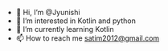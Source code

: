 - 👋 Hi, I’m @Jyunishi
- 👀 I’m interested in Kotlin and python
- 🌱 I’m currently learning Kotlin
- 📫 How to reach me satim2012@gmail.com

<!---
Jyunishi/Jyunishi is a ✨ special ✨ repository because its `README.md` (this file) appears on your GitHub profile.
You can click the Preview link to take a look at your changes.
--->
